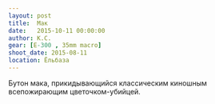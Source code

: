 ```yaml
---
layout: post
title:  Мак
date:   2015-10-11 00:00:00
author: К.С.
gear: [E-300 , 35mm macro]
shoot_date: 2015-08-11
location: Ёльбаза
---
```


Бутон мака, прикидывающийся классическим киношным всепожирающим цветочком-убийцей.
